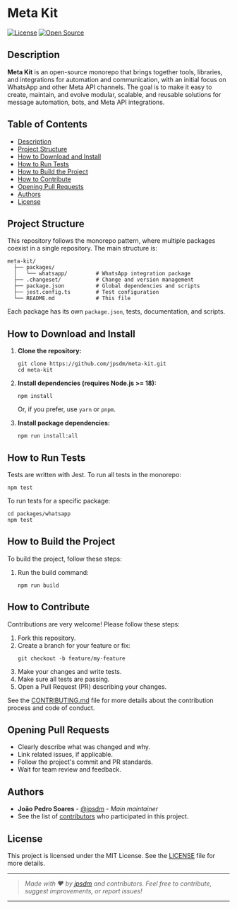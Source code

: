 # Meta Kit

[![License](https://img.shields.io/badge/license-MIT-blue.svg)](./LICENSE)
[![Open Source](https://img.shields.io/badge/open%20source-yes-brightgreen)](https://github.com/jpsdm/meta-kit)

## Description

**Meta Kit** is an open-source monorepo that brings together tools, libraries, and integrations for automation and communication, with an initial focus on WhatsApp and other Meta API channels. The goal is to make it easy to create, maintain, and evolve modular, scalable, and reusable solutions for message automation, bots, and Meta API integrations.

## Table of Contents

- [Description](#description)
- [Project Structure](#project-structure)
- [How to Download and Install](#how-to-download-and-install)
- [How to Run Tests](#how-to-run-tests)
- [How to Build the Project](#how-to-build-the-project)
- [How to Contribute](#how-to-contribute)
- [Opening Pull Requests](#opening-pull-requests)
- [Authors](#authors)
- [License](#license)

## Project Structure

This repository follows the monorepo pattern, where multiple packages coexist in a single repository. The main structure is:

```
meta-kit/
  ├── packages/
  │   └── whatsapp/         # WhatsApp integration package
  ├── .changeset/           # Change and version management
  ├── package.json          # Global dependencies and scripts
  ├── jest.config.ts        # Test configuration
  └── README.md             # This file
```

Each package has its own `package.json`, tests, documentation, and scripts.

## How to Download and Install

1. **Clone the repository:**

   ```
   git clone https://github.com/jpsdm/meta-kit.git
   cd meta-kit
   ```

2. **Install dependencies (requires Node.js >= 18):**

   ```
   npm install
   ```

   Or, if you prefer, use `yarn` or `pnpm`.

3. **Install package dependencies:**
   ```
   npm run install:all
   ```

## How to Run Tests

Tests are written with Jest. To run all tests in the monorepo:

```
npm test
```

To run tests for a specific package:

```
cd packages/whatsapp
npm test
```

## How to Build the Project

To build the project, follow these steps:

1. Run the build command:
   ```
   npm run build
   ```

## How to Contribute

Contributions are very welcome! Please follow these steps:

1. Fork this repository.
2. Create a branch for your feature or fix:
   ```
   git checkout -b feature/my-feature
   ```
3. Make your changes and write tests.
4. Make sure all tests are passing.
5. Open a Pull Request (PR) describing your changes.

See the [CONTRIBUTING.md](./CONTRIBUTING.md) file for more details about the contribution process and code of conduct.

## Opening Pull Requests

- Clearly describe what was changed and why.
- Link related issues, if applicable.
- Follow the project's commit and PR standards.
- Wait for team review and feedback.

## Authors

- **João Pedro Soares** - [@jpsdm](https://github.com/jpsdm) - _Main maintainer_
- See the list of [contributors](https://github.com/jpsdm/meta-kit/graphs/contributors) who participated in this project.

## License

This project is licensed under the MIT License. See the [LICENSE](./LICENSE) file for more details.

---

> _Made with ❤️ by [jpsdm](https://github.com/jpsdm) and contributors. Feel free to contribute, suggest improvements, or report issues!_

---
